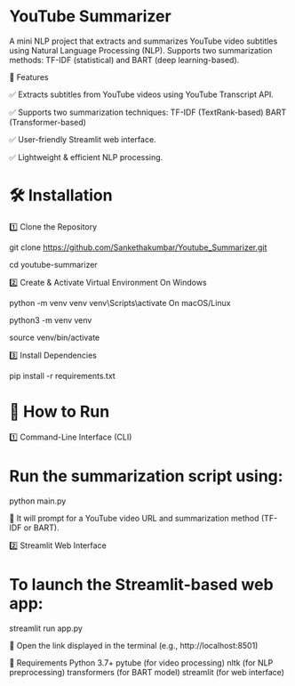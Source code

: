 # YouTube Summarizer 

A mini NLP project that extracts and summarizes YouTube video subtitles using Natural Language Processing (NLP). Supports two summarization methods: TF-IDF (statistical) and BART (deep learning-based).

🔹 Features

✅ Extracts subtitles from YouTube videos using YouTube Transcript API.

✅ Supports two summarization techniques: TF-IDF (TextRank-based) BART (Transformer-based)

✅ User-friendly Streamlit web interface.

✅ Lightweight & efficient NLP processing.

# 🛠 Installation

1️⃣ Clone the Repository

git clone https://github.com/Sankethakumbar/Youtube_Summarizer.git

cd youtube-summarizer

2️⃣ Create & Activate Virtual Environment
On Windows

python -m venv venv venv\Scripts\activate
On macOS/Linux

python3 -m venv venv

source venv/bin/activate

3️⃣ Install Dependencies

pip install -r requirements.txt

# 🚀 How to Run 

1️⃣ Command-Line Interface (CLI)

# Run the summarization script using:

python main.py

🔹 It will prompt for a YouTube video URL and summarization method (TF-IDF or BART).

2️⃣ Streamlit Web Interface

# To launch the Streamlit-based web app:

streamlit run app.py

🔹 Open the link displayed in the terminal (e.g., http://localhost:8501)

🔧 Requirements Python 3.7+ pytube (for video processing) nltk (for NLP preprocessing) transformers (for BART model) streamlit (for web interface)
